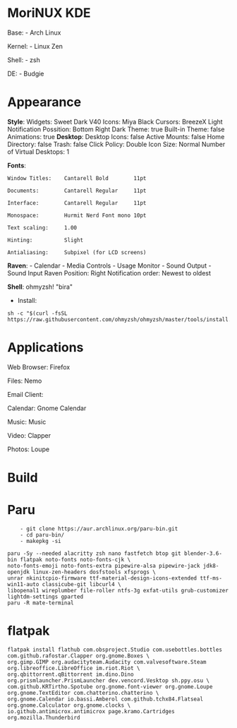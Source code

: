 #   MoriNUX KDE
Base:              - Arch Linux

Kernel:            - Linux Zen

Shell:             - zsh

DE:                - Budgie

#   Appearance

**Style**:
      Widgets:                Sweet Dark V40
      Icons:                  Miya Black
      Cursors:                BreezeX Light
      Notification Possition: Bottom Right
      Dark Theme:             true
      Built-in Theme:         false
      Animations:             true
**Desktop**:
      Desktop Icons:          false
        Active Mounts:          false
        Home Directory:         false
        Trash:                  false
      Click Policy:           Double
      Icon Size:              Normal
      Number of Virtual Desktops: 1

**Fonts**:
    
    Window Titles:    Cantarell Bold        11pt
    
    Documents:        Cantarell Regular     11pt
    
    Interface:        Cantarell Regular     11pt
    
    Monospace:        Hurmit Nerd Font mono 10pt
    
    Text scaling:     1.00
    
    Hinting:          Slight

    Antialiasing:     Subpixel (for LCD screens)

**Raven**:
    - Calendar
    - Media Controls 
    - Usage Monitor
    - Sound Output
    - Sound Input
          Raven Position:        Right
          Notification order:    Newest to oldest
    
**Shell**:              ohmyzsh! "bira"
   - Install:
```
sh -c "$(curl -fsSL https://raw.githubusercontent.com/ohmyzsh/ohmyzsh/master/tools/install.sh)"
```

#   Applications

Web Browser:        Firefox

Files:              Nemo

Email Client:       

Calendar:           Gnome Calendar

Music:              Music

Video:              Clapper

Photos:             Loupe

#               Build

#   Paru
```
    - git clone https://aur.archlinux.org/paru-bin.git
    - cd paru-bin/
    - makepkg -si

paru -Sy --needed alacritty zsh nano fastfetch btop git blender-3.6-bin flatpak noto-fonts noto-fonts-cjk \
noto-fonts-emoji noto-fonts-extra pipewire-alsa pipewire-jack jdk8-openjdk linux-zen-headers dosfstools xfsprogs \
unrar nkinitcpio-firmware ttf-material-design-icons-extended ttf-ms-win11-auto classicube-git libcurl4 \
libopenal1 wireplumber file-roller ntfs-3g exfat-utils grub-customizer lightdm-settings gparted
paru -R mate-terminal 
```

#   flatpak
```
flatpak install flathub com.obsproject.Studio com.usebottles.bottles com.github.rafostar.Clapper org.gnome.Boxes \
org.gimp.GIMP org.audacityteam.Audacity com.valvesoftware.Steam org.libreoffice.LibreOffice im.riot.Riot \
org.qbittorrent.qBittorrent im.dino.Dino org.prismlauncher.PrismLauncher dev.vencord.Vesktop sh.ppy.osu \
com.github.KRTirtho.Spotube org.gnome.font-viewer org.gnome.Loupe org.gnome.TextEditor com.chatterino.chatterino \
org.gnome.Calendar io.bassi.Amberol com.github.tchx84.Flatseal org.gnome.Calculator org.gnome.clocks \
io.github.antimicrox.antimicrox page.kramo.Cartridges org.mozilla.Thunderbird
```
